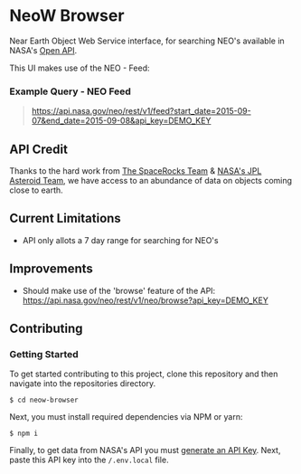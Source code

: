 # NeoW Browser
Near Earth Object Web Service interface, for searching NEO's available in NASA's [Open API](https://api.nasa.gov/).

This UI makes use of the NEO - Feed: 

### Example Query - NEO Feed
> https://api.nasa.gov/neo/rest/v1/feed?start_date=2015-09-07&end_date=2015-09-08&api_key=DEMO_KEY
## API Credit
Thanks to the hard work from [The SpaceRocks Team](https://github.com/SpaceRocks/) & [NASA's JPL Asteroid Team](https://cneos.jpl.nasa.gov/), we have access to an abundance of data on objects coming close to earth.

## Current Limitations
* API only allots a 7 day range for searching for NEO's

## Improvements
* Should make use of the 'browse' feature of the API: https://api.nasa.gov/neo/rest/v1/neo/browse?api_key=DEMO_KEY

## Contributing

### Getting Started

To get started contributing to this project, clone this repository and then navigate into the repositories directory.

    $ cd neow-browser
    
Next, you must install required dependencies via NPM or yarn:
    
    $ npm i
    
Finally, to get data from NASA's API you must [generate an API Key](https://api.nasa.gov/). Next, paste this API key into the `/.env.local` file. 
